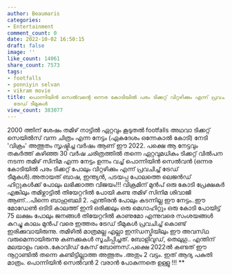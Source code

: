 ```yaml
---
author: Beaumaris
categories:
- Entertainment
comment_count: 0
date: 2022-10-02 16:50:15
draft: false
image: ''
like_count: 14061
share_count: 7573
tags:
- footfalls
- ponniyin selvan
- vikram movie
title: പൊന്നിയിൻ സെൽവന്റെ ഒന്നര കോടിയിൽ പരം ടിക്കറ്റ് വിറ്റഴിക്കും എന്ന് പ്രവചിച്ച്
  ട്രേഡ് ടീമുകൾ
view_count: 383077
---
```


2000 ത്തിന് ശേഷം തമിഴ് നാട്ടിൽ ഏറ്റവും കൂടുതൽ footfalls അഥവാ ടിക്കറ്റ് സെയിൽസ് വന്ന ചിത്രം എന്ന നേട്ടം (ഏകദേശം ഒന്നേകാൽ കോടി) നേടി 'വിക്രം' അത്ഭുതം സൃഷ്ടിച്ച വർഷം ആണ് ഈ 2022. പക്ഷെ ആ നേട്ടവും തകർത്ത് കഴിഞ്ഞ 30 വർഷ ചരിത്രത്തിൽ തന്നെ ഏറ്റവുമധികം ടിക്കറ്റ് വിൽപന നടന്ന തമിഴ് സിനിമ എന്ന നേട്ടം ഉന്നം വച്ച് പൊന്നിയിൻ സെൽവൻ (ഒന്നര കോടിയിൽ പരം ടിക്കറ്റ് പോലും വിറ്റഴിക്കും എന്ന് പ്രവചിച്ച് ട്രേഡ് ടീമുകൾ).അതായത് ബാഷ, ഇന്ത്യൻ, പടയപ്പ പോലത്തെ ലെജൻഡ് ഹിറ്റുകൾക്ക് പോലും ലഭിക്കാത്ത വിജയം!!! വിക്രമിന് മുൻപ് ഒരു കോടി പ്രേക്ഷകർ എങ്കിലും തമിഴ്നാട്ടിൽ തിയേറ്ററിൽ പോയി കണ്ട തമിഴ് സിനിമ ശിവാജി ആണ്...പിന്നെ ബാഹുബലി 2. എന്തിരൻ പോലും കടന്നില്ല ഈ നേട്ടം..ഈ മോഡേൺ ഒടിടി കാലത്ത് ഇനി ഒരിക്കലും ഒരു മെഗാഹിറ്റും ഒരു കോടി പോയിട്ട് 75 ലക്ഷം പോലും ജനങ്ങൾ തിയേറ്ററിൽ കാണുമോ എന്നുവരെ സംശയങ്ങൾ കുറച്ചു കാലം മുൻപ് വരെ ഇത്തരം ട്രേഡ് ടീമുകൾ പ്രവചിച്ച് കൊണ്ട് ഇരിക്കുവായിരുന്നു. തമിഴിൽ മാത്രമല്ല എല്ലാ ഇന്ഡസ്ട്രിയിലും ഈ അവസ്‌ഥ വരുമെന്നായിരുന്നു കണക്കുകൾ സൂചിപ്പിച്ചത്. ബോളിവുഡ്, തെലുഗു.. എന്തിന് മലയാളം വരെ..കോവിഡ് കേസ് ബോണസ്.പക്ഷെ 2022ൽ കണ്ടത് ഈ നൂറ്റാണ്ടിൽ തന്നെ കണ്ടിട്ടില്ലാത്ത അത്ഭുതം .അതും 2 വട്ടം. ഇത് ആദ്യ പകുതി മാത്രം. പൊന്നിയിൻ സെൽവൻ 2 വരാൻ പോകുന്നതെ ഉള്ളു !!! **